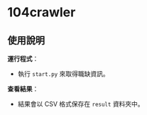# 104crawler

## 使用說明

**運行程式**：
   - 執行 `start.py` 來取得職缺資訊。

**查看結果**：
   - 結果會以 CSV 格式保存在 `result` 資料夾中。